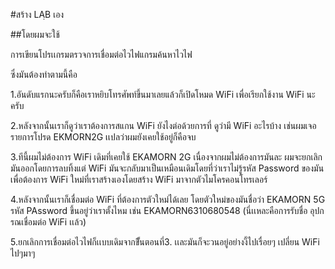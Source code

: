 #สร้าง LAฺB เอง

##โดยผมจะใช้

การเขียนโปรเเกรมตรวจการเชื่อมต่อไวไฟแกรมค้นหาไวไฟ 

ซึ่งมันต้องทำตามนี้คือ

1.อันดับแรกนะครับก็คือเราหยิบโทรศัพท์ขึ้นมาเลยแล้วก็เปิดโหมด WiFi เพื่อเรียกใช้งาน WiFi นะครับ

2.หลังจากนั้นเราก็ดูว่าเราต้องการสแกน WiFi ยังไงต่อด้วยการที่ ดูว่ามี WiFi อะไรบ้าง เช่นผมเจอรายการโปรด EKMORN2G เเปลว่าผมยังเคยใช้อยู่ก็คือจบ

3.ทีนี้ผมไม่ต้องการ WiFi เดิมที่เคยใช้ EKAMORN 2G เนื่องจากผมไม่ต้องการมันละ ผมจะยกเลิกมันออกโดยการลบทิ้งแต่ WiFi มันจะกลับมาเป็นเหมือนเดิมโดยที่ว่าเราไม่รู้รหัส Password ของมันเพื่อต้องการ WiFi ใหม่ที่เราสร้างเองโดยสร้าง WiFi มาจากตัวไมโครคอนโทรเลอร์

4.หลังจากนั้นเราก็เชื่อมต่อ WiFi ที่ต้องการตัวใหม่ได้เลย โดยตัวใหม่ของมันชื่อว่า EKAMORN 5G รหัส PAssword ขึ้นอยู่ว่าเราตั้งไหม เช่น EKAMORN6310680548 (นี่เเหละคือการรับชื่อ อุปกรณเชื่อมต่อ WiFi เเล้ว)

5.ยกเลิกการเชื่อมต่อไวไฟก็เเบบเดิมจากขึั้นตอนที่3. เเละมันก็จะวนอยู่อย่างงี้ไปเรื่อยๆ เปลี่ยน WiFi ไปๆมาๆ

